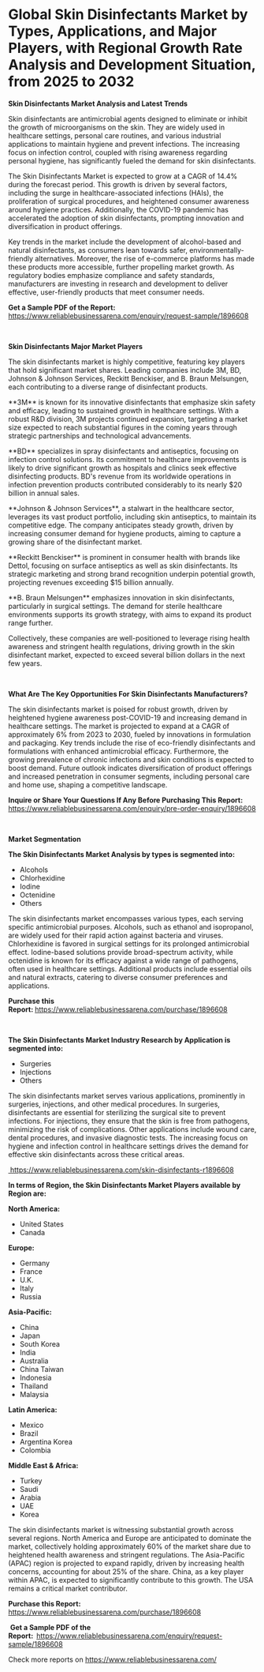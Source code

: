 <p><h1>Global Skin Disinfectants Market by Types, Applications, and Major Players, with Regional Growth Rate Analysis and Development Situation, from 2025 to 2032</h1></p><p><strong>Skin Disinfectants Market Analysis and Latest Trends</strong></p>
<p><p>Skin disinfectants are antimicrobial agents designed to eliminate or inhibit the growth of microorganisms on the skin. They are widely used in healthcare settings, personal care routines, and various industrial applications to maintain hygiene and prevent infections. The increasing focus on infection control, coupled with rising awareness regarding personal hygiene, has significantly fueled the demand for skin disinfectants.</p><p>The Skin Disinfectants Market is expected to grow at a CAGR of 14.4% during the forecast period. This growth is driven by several factors, including the surge in healthcare-associated infections (HAIs), the proliferation of surgical procedures, and heightened consumer awareness around hygiene practices. Additionally, the COVID-19 pandemic has accelerated the adoption of skin disinfectants, prompting innovation and diversification in product offerings.</p><p>Key trends in the market include the development of alcohol-based and natural disinfectants, as consumers lean towards safer, environmentally-friendly alternatives. Moreover, the rise of e-commerce platforms has made these products more accessible, further propelling market growth. As regulatory bodies emphasize compliance and safety standards, manufacturers are investing in research and development to deliver effective, user-friendly products that meet consumer needs.</p></p>
<p><strong>Get a Sample PDF of the Report:&nbsp;</strong> <a href="https://www.reliablebusinessarena.com/enquiry/request-sample/1896608?utm_campaign=2990&utm_medium=2&utm_source=Github&utm_content=ia&utm_term=08032025&utm_id=skin-disinfectants">https://www.reliablebusinessarena.com/enquiry/request-sample/1896608</a></p>
<p>&nbsp;</p>
<p><strong>Skin Disinfectants Major Market Players</strong></p>
<p><p>The skin disinfectants market is highly competitive, featuring key players that hold significant market shares. Leading companies include 3M, BD, Johnson & Johnson Services, Reckitt Benckiser, and B. Braun Melsungen, each contributing to a diverse range of disinfectant products.</p><p>**3M** is known for its innovative disinfectants that emphasize skin safety and efficacy, leading to sustained growth in healthcare settings. With a robust R&D division, 3M projects continued expansion, targeting a market size expected to reach substantial figures in the coming years through strategic partnerships and technological advancements.</p><p>**BD** specializes in spray disinfectants and antiseptics, focusing on infection control solutions. Its commitment to healthcare improvements is likely to drive significant growth as hospitals and clinics seek effective disinfecting products. BD's revenue from its worldwide operations in infection prevention products contributed considerably to its nearly $20 billion in annual sales.</p><p>**Johnson & Johnson Services**, a stalwart in the healthcare sector, leverages its vast product portfolio, including skin antiseptics, to maintain its competitive edge. The company anticipates steady growth, driven by increasing consumer demand for hygiene products, aiming to capture a growing share of the disinfectant market.</p><p>**Reckitt Benckiser** is prominent in consumer health with brands like Dettol, focusing on surface antiseptics as well as skin disinfectants. Its strategic marketing and strong brand recognition underpin potential growth, projecting revenues exceeding $15 billion annually.</p><p>**B. Braun Melsungen** emphasizes innovation in skin disinfectants, particularly in surgical settings. The demand for sterile healthcare environments supports its growth strategy, with aims to expand its product range further.</p><p>Collectively, these companies are well-positioned to leverage rising health awareness and stringent health regulations, driving growth in the skin disinfectant market, expected to exceed several billion dollars in the next few years.</p></p>
<p>&nbsp;</p>
<p><strong>What Are The Key Opportunities For Skin Disinfectants Manufacturers?</strong></p>
<p><p>The skin disinfectants market is poised for robust growth, driven by heightened hygiene awareness post-COVID-19 and increasing demand in healthcare settings. The market is projected to expand at a CAGR of approximately 6% from 2023 to 2030, fueled by innovations in formulation and packaging. Key trends include the rise of eco-friendly disinfectants and formulations with enhanced antimicrobial efficacy. Furthermore, the growing prevalence of chronic infections and skin conditions is expected to boost demand. Future outlook indicates diversification of product offerings and increased penetration in consumer segments, including personal care and home use, shaping a competitive landscape.</p></p>
<p><strong>Inquire or Share Your Questions If Any Before Purchasing This Report:</strong> <a href="https://www.reliablebusinessarena.com/enquiry/pre-order-enquiry/1896608?utm_campaign=2990&utm_medium=2&utm_source=Github&utm_content=ia&utm_term=08032025&utm_id=skin-disinfectants">https://www.reliablebusinessarena.com/enquiry/pre-order-enquiry/1896608</a></p>
<p>&nbsp;</p>
<p><strong>Market Segmentation</strong></p>
<p><strong>The Skin Disinfectants Market Analysis by types is segmented into:</strong></p>
<p><ul><li>Alcohols</li><li>Chlorhexidine</li><li>Iodine</li><li>Octenidine</li><li>Others</li></ul></p>
<p><p>The skin disinfectants market encompasses various types, each serving specific antimicrobial purposes. Alcohols, such as ethanol and isopropanol, are widely used for their rapid action against bacteria and viruses. Chlorhexidine is favored in surgical settings for its prolonged antimicrobial effect. Iodine-based solutions provide broad-spectrum activity, while octenidine is known for its efficacy against a wide range of pathogens, often used in healthcare settings. Additional products include essential oils and natural extracts, catering to diverse consumer preferences and applications.</p></p>
<p><strong>Purchase this Report:&nbsp;</strong><a href="https://www.reliablebusinessarena.com/purchase/1896608?utm_campaign=2990&utm_medium=2&utm_source=Github&utm_content=ia&utm_term=08032025&utm_id=skin-disinfectants">https://www.reliablebusinessarena.com/purchase/1896608</a></p>
<p>&nbsp;</p>
<p><strong>The Skin Disinfectants Market Industry Research by Application is segmented into:</strong></p>
<p><ul><li>Surgeries</li><li>Injections</li><li>Others</li></ul></p>
<p><p>The skin disinfectants market serves various applications, prominently in surgeries, injections, and other medical procedures. In surgeries, disinfectants are essential for sterilizing the surgical site to prevent infections. For injections, they ensure that the skin is free from pathogens, minimizing the risk of complications. Other applications include wound care, dental procedures, and invasive diagnostic tests. The increasing focus on hygiene and infection control in healthcare settings drives the demand for effective skin disinfectants across these critical areas.</p></p>
<p><a href="https://www.reliablebusinessarena.com/skin-disinfectants-r1896608?utm_campaign=2990&utm_medium=2&utm_source=Github&utm_content=ia&utm_term=08032025&utm_id=skin-disinfectants">&nbsp;https://www.reliablebusinessarena.com/skin-disinfectants-r1896608</a></p>
<p><strong>In terms of Region, the Skin Disinfectants Market Players available by Region are:</strong></p>
<p>
    <p> <strong> North America: </strong>
        <ul>
            <li>United States</li>
            <li>Canada</li>
        </ul>
        </p> 
    <p> <strong> Europe: </strong>
        <ul>
            <li>Germany</li>
            <li>France</li>
            <li>U.K.</li>
            <li>Italy</li>
            <li>Russia</li>
        </ul>
        </p> 
    <p> <strong> Asia-Pacific: </strong>
        <ul>
            <li>China</li>
            <li>Japan</li>
            <li>South Korea</li>
            <li>India</li>
            <li>Australia</li>
            <li>China Taiwan</li>
            <li>Indonesia</li>
            <li>Thailand</li>
            <li>Malaysia</li>
        </ul>
        </p> 
    <p> <strong> Latin America: </strong>
        <ul>
            <li>Mexico</li>
            <li>Brazil</li>
            <li>Argentina Korea</li>
            <li>Colombia</li>
        </ul>
        </p> 
    <p> <strong> Middle East & Africa: </strong>
        <ul>
            <li>Turkey</li>
            <li>Saudi</li>
            <li>Arabia</li>
            <li>UAE</li>
            <li>Korea</li>
        </ul>
    </p>
    </p>
<p><p>The skin disinfectants market is witnessing substantial growth across several regions. North America and Europe are anticipated to dominate the market, collectively holding approximately 60% of the market share due to heightened health awareness and stringent regulations. The Asia-Pacific (APAC) region is projected to expand rapidly, driven by increasing health concerns, accounting for about 25% of the share. China, as a key player within APAC, is expected to significantly contribute to this growth. The USA remains a critical market contributor.</p></p>
<p><strong>Purchase this Report: </strong><a href="https://www.reliablebusinessarena.com/purchase/1896608?utm_campaign=2990&utm_medium=2&utm_source=Github&utm_content=ia&utm_term=08032025&utm_id=skin-disinfectants">https://www.reliablebusinessarena.com/purchase/1896608</a></p>
<p>&nbsp;<strong>Get a Sample PDF of the Report:&nbsp;&nbsp;</strong><a href="https://www.reliablebusinessarena.com/enquiry/request-sample/1896608?utm_campaign=2990&utm_medium=2&utm_source=Github&utm_content=ia&utm_term=08032025&utm_id=skin-disinfectants">https://www.reliablebusinessarena.com/enquiry/request-sample/1896608</a></p>
<p><strong></strong></p>
<p>Check more reports on <a href="https://www.reliablebusinessarena.com/?utm_campaign=2990&utm_medium=2&utm_source=Github&utm_content=ia&utm_term=08032025&utm_id=skin-disinfectants">https://www.reliablebusinessarena.com/</a></p>